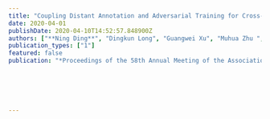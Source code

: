 ```yaml
---
title: "Coupling Distant Annotation and Adversarial Training for Cross-Domain Chinese Word Segmentation"
date: 2020-04-01
publishDate: 2020-04-10T14:52:57.848900Z
authors: ["**Ning Ding**", "Dingkun Long", "Guangwei Xu", "Muhua Zhu ", "Pengjun Xie", "Xiaobin Wang", "Hai-Tao Zheng"]
publication_types: ["1"]
featured: false
publication: "*Proceedings of the 58th Annual Meeting of the Association for Computational Linguistics* **(ACL 2020)**, *Seattle, USA*"






---
```


